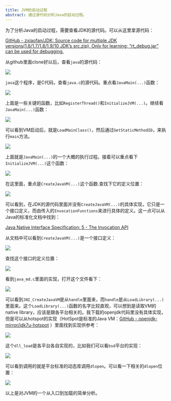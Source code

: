 ```yaml
---
title: JVM的启动过程
abstract: 通过源代码分析Java的启动过程。
---
```




为了分析Java的启动过程，需要查看JDK的源代码。可以从这里拿源代码：

[GitHub - zxiaofan/JDK: Source code for multiple JDK versions(1.6/1.7/1.8/1.9/10 JDK’s src.zip), Only for learning; “rt_debug.jar” can be used for debugging.](https://github.com/zxiaofan/JDK)

从github里面clone好以后，查看`java`的源代码：

![](https://raw.githubusercontent.com/liweinan/blogpicbackup/master/data/4CD3731C-02A8-4526-A82E-BB510491A737.png)

`java`这个程序，是C代码，查看`java.c`的源代码。重点看`JavaMain(...)`函数：

![](https://raw.githubusercontent.com/liweinan/blogpicbackup/master/data/E4082FA7-9D62-4F53-A0A8-D85C79E1969E.png)

上面是一些关键的函数，比如`RegisterThread()`和`InitializeJVM(...)`。继续看`JavaMain(...)`函数：

![](https://raw.githubusercontent.com/liweinan/blogpicbackup/master/data/26AA99BD-31D8-43A2-852E-43376C86B0E3.png)

可以看到VM启动后，就是`LoadMainClass()`，然后通过`GetStaticMethodID`，来执行`main`方法。

![](https://raw.githubusercontent.com/liweinan/blogpicbackup/master/data/382C369E-8C6C-41EE-AD98-1041FBB9B07A.png)

上面就是`JavaMain(...)`的一个大概的执行过程。接着可以重点看下`InitializeJVM(...)`这个函数：

![](https://raw.githubusercontent.com/liweinan/blogpicbackup/master/data/AD9EACA8-2DED-45D7-81DD-D80319D6346D.png)

在这里面，重点是`CreateJavaVM(...)`这个函数.查找下它的定义位置：

![](https://raw.githubusercontent.com/liweinan/blogpicbackup/master/data/11052591-42B2-40C4-9ACD-662AB2CE6A37.png)

可以看到，在JDK的源代码里面并没有`CreateJavaVM(...)`的具体实现，它只是一个接口定义，而由传入的`InvocationFunctions`来进行具体的定义。这一点可以从Java的标准化文档中找到：

[Java Native Interface Specification: 5 - The Invocation API](https://docs.oracle.com/javase/9/docs/specs/jni/invocation.html#jni_createjavavm)

从文档中可以看到`CreateJavaVM(...)`是一个接口定义：

![](https://raw.githubusercontent.com/liweinan/blogpicbackup/master/data/E9613704-D56A-4252-871B-A956D3AD39EC.png)

查找这个接口的定义位置：

![](https://raw.githubusercontent.com/liweinan/blogpicbackup/master/data/672BA9B7-BDF7-48E3-A34D-2B63DF7CAEA7.png)

看到`java_md.c`里面的实现，打开这个文件看下：

![](https://raw.githubusercontent.com/liweinan/blogpicbackup/master/data/46AA2892-2831-4EEA-A2CD-A61DEF061E91.png)

可以看到`JNI_CreateJavaVM`是从`handle`里面来，而`handle`是从`LoadLibrary(...)`里面来。这个`LoadLibrary(...)`函数的名字比较直观，可以想到是读取VM的native library，应该是跟各平台相关的。我下载的openjdk代码里没有具体实现，但是可以从hotspot的实现（HotSpot是标准的Java VM：[GitHub - openjdk-mirror/jdk7u-hotspot](https://github.com/openjdk-mirror/jdk7u-hotspot) ）里面找到实现供参考：

![](https://raw.githubusercontent.com/liweinan/blogpicbackup/master/data/794D5CB7-EC65-437A-9979-AC18F74B2C7D.png)

这个`dll_load`是各平台各自实现的，比如我们可以看`bsd`平台的实现：

![](https://raw.githubusercontent.com/liweinan/blogpicbackup/master/data/586843CA-3104-4020-9EE8-47BCD21E58AA.png)

可以看到调用的就是平台标准的动态库调用`dlopen`。可以看一下相关的`dlopen`位置：

![](https://raw.githubusercontent.com/liweinan/blogpicbackup/master/data/6EE5D8CC-B162-4AB3-9035-F953E3036E2C.png)

以上是对JVM的一个从入口到加载的简单分析。


